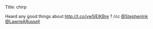 Title: chirp

Heard any good things about <a href="http://t.co/vw5lElKBre">http://t.co/vw5lElKBre</a> ? /cc <a href="http://twitter.com/StephenInk">@StephenInk</a> <a href="http://twitter.com/LawrieARussell">@LawrieARussell</a>
